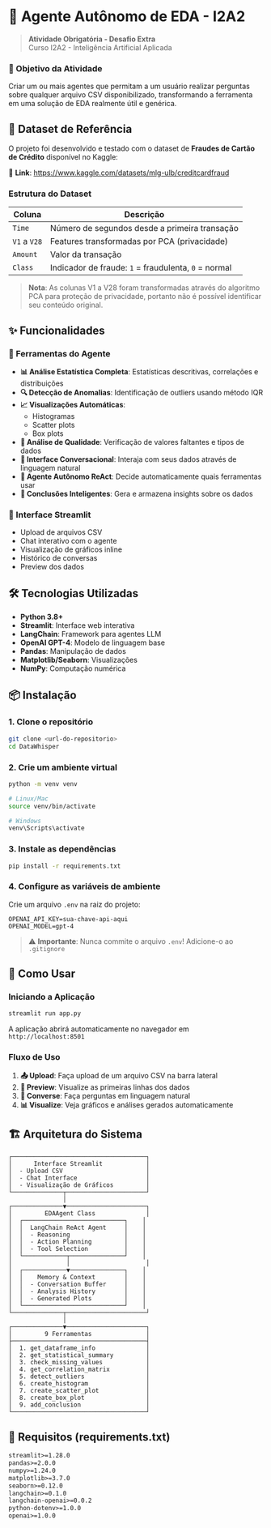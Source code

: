 # 🤖 Agente Autônomo de EDA - I2A2

> **Atividade Obrigatória - Desafio Extra**  
> Curso I2A2 - Inteligência Artificial Aplicada

### 🎯 Objetivo da Atividade

Criar um ou mais agentes que permitam a um usuário realizar perguntas sobre qualquer arquivo CSV disponibilizado, transformando a ferramenta em uma solução de EDA realmente útil e genérica.

## 📁 Dataset de Referência

O projeto foi desenvolvido e testado com o dataset de **Fraudes de Cartão de Crédito** disponível no Kaggle:

🔗 **Link**: https://www.kaggle.com/datasets/mlg-ulb/creditcardfraud

### Estrutura do Dataset

| Coluna       | Descrição                                            |
| ------------ | ---------------------------------------------------- |
| `Time`       | Número de segundos desde a primeira transação        |
| `V1` a `V28` | Features transformadas por PCA (privacidade)         |
| `Amount`     | Valor da transação                                   |
| `Class`      | Indicador de fraude: `1` = fraudulenta, `0` = normal |

> **Nota**: As colunas V1 a V28 foram transformadas através do algoritmo PCA para proteção de privacidade, portanto não é possível identificar seu conteúdo original.

## ✨ Funcionalidades

### 🔧 Ferramentas do Agente

- **📊 Análise Estatística Completa**: Estatísticas descritivas, correlações e distribuições
- **🔍 Detecção de Anomalias**: Identificação de outliers usando método IQR
- **📈 Visualizações Automáticas**:
  - Histogramas
  - Scatter plots
  - Box plots
- **🧹 Análise de Qualidade**: Verificação de valores faltantes e tipos de dados
- **💬 Interface Conversacional**: Interaja com seus dados através de linguagem natural
- **🤖 Agente Autônomo ReAct**: Decide automaticamente quais ferramentas usar
- **📝 Conclusões Inteligentes**: Gera e armazena insights sobre os dados

### 🎨 Interface Streamlit

- Upload de arquivos CSV
- Chat interativo com o agente
- Visualização de gráficos inline
- Histórico de conversas
- Preview dos dados

## 🛠️ Tecnologias Utilizadas

- **Python 3.8+**
- **Streamlit**: Interface web interativa
- **LangChain**: Framework para agentes LLM
- **OpenAI GPT-4**: Modelo de linguagem base
- **Pandas**: Manipulação de dados
- **Matplotlib/Seaborn**: Visualizações
- **NumPy**: Computação numérica

## 📦 Instalação

### 1. Clone o repositório

```bash
git clone <url-do-repositorio>
cd DataWhisper
```

### 2. Crie um ambiente virtual

```bash
python -m venv venv

# Linux/Mac
source venv/bin/activate

# Windows
venv\Scripts\activate
```

### 3. Instale as dependências

```bash
pip install -r requirements.txt
```

### 4. Configure as variáveis de ambiente

Crie um arquivo `.env` na raiz do projeto:

```env
OPENAI_API_KEY=sua-chave-api-aqui
OPENAI_MODEL=gpt-4
```

> ⚠️ **Importante**: Nunca commite o arquivo `.env`! Adicione-o ao `.gitignore`

## 🚀 Como Usar

### Iniciando a Aplicação

```bash
streamlit run app.py
```

A aplicação abrirá automaticamente no navegador em `http://localhost:8501`

### Fluxo de Uso

1. **📤 Upload**: Faça upload de um arquivo CSV na barra lateral
2. **👀 Preview**: Visualize as primeiras linhas dos dados
3. **💬 Converse**: Faça perguntas em linguagem natural
4. **📊 Visualize**: Veja gráficos e análises gerados automaticamente

## 🏗️ Arquitetura do Sistema

```
┌─────────────────────────────────────┐
│      Interface Streamlit            │
│  - Upload CSV                       │
│  - Chat Interface                   │
│  - Visualização de Gráficos         │
└──────────────┬──────────────────────┘
               │
┌──────────────▼──────────────────────┐
│         EDAAgent Class              │
│  ┌────────────────────────────┐    │
│  │  LangChain ReAct Agent     │    │
│  │  - Reasoning               │    │
│  │  - Action Planning         │    │
│  │  - Tool Selection          │    │
│  └────────────┬───────────────┘    │
│               │                     │
│  ┌────────────▼───────────────┐    │
│  │    Memory & Context        │    │
│  │  - Conversation Buffer     │    │
│  │  - Analysis History        │    │
│  │  - Generated Plots         │    │
│  └────────────────────────────┘    │
└──────────────┬──────────────────────┘
               │
┌──────────────▼──────────────────────┐
│         9 Ferramentas               │
├─────────────────────────────────────┤
│  1. get_dataframe_info              │
│  2. get_statistical_summary         │
│  3. check_missing_values            │
│  4. get_correlation_matrix          │
│  5. detect_outliers                 │
│  6. create_histogram                │
│  7. create_scatter_plot             │
│  8. create_box_plot                 │
│  9. add_conclusion                  │
└─────────────────────────────────────┘
```

## 📝 Requisitos (requirements.txt)

```txt
streamlit>=1.28.0
pandas>=2.0.0
numpy>=1.24.0
matplotlib>=3.7.0
seaborn>=0.12.0
langchain>=0.1.0
langchain-openai>=0.0.2
python-dotenv>=1.0.0
openai>=1.0.0
```
